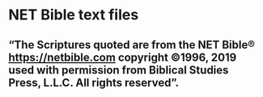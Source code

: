 # NET Bible text files

## “The Scriptures quoted are from the NET Bible® https://netbible.com copyright ©1996, 2019 used with permission from Biblical Studies Press, L.L.C. All rights reserved”.



